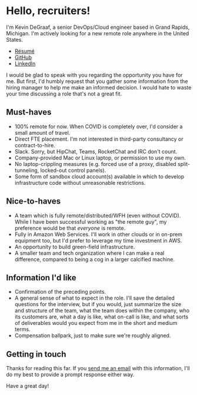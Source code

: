 # Hello, recruiters!

I'm Kevin DeGraaf, a senior DevOps/Cloud engineer based in Grand Rapids, Michigan.  I'm actively looking for a new remote role anywhere in the United States.

* [Résumé](https://kdegraaf.github.io/resume/2021-02-26_Kevin_DeGraaf.pdf)
* [GitHub](https://github.com/kdegraaf)
* [LinkedIn](https://www.linkedin.com/in/kevinjdegraaf)

I would be glad to speak with you regarding the opportunity you have for me.  But first, I'd humbly request that you gather some information from the hiring manager to help me make an informed decision.  I would hate to waste your time discussing a role that's not a great fit.

## Must-haves

* 100% remote for now.  When COVID is completely over, I'd consider a small amount of travel.
* Direct FTE placement.  I'm not interested in third-party consultancy or contract-to-hire.
* Slack.  Sorry, but HipChat, Teams, RocketChat and IRC don't count.
* Company-provided Mac or Linux laptop, or permission to use my own.
* No laptop-crippling measures (e.g. forced use of a proxy, disabled split-tunneling, locked-out control panels).
* Some form of sandbox cloud account(s) available in which to develop infrastructure code without unreasonable restrictions.

## Nice-to-haves

* A team which is fully remote/distributed/WFH (even without COVID).  While I have been successful working as "the remote guy", my preference would be that _everyone_ is remote.
* Fully in Amazon Web Services.  I'll work in other clouds or in on-prem equipment too, but I'd prefer to leverage my time investment in AWS.
* An opportunity to build green-field infrastructure.
* A smaller team and tech organization where I can make a real difference, compared to being a cog in a larger calcified machine.

## Information I'd like

* Confirmation of the preceding points.
* A general sense of what to expect in the role.  I'll save the detailed questions for the interview, but if you would, just summarize the size and structure of the team, what the team does within the company, who its customers are, what a day is like, what on-call is like, and what sorts of deliverables would you expect from me in the short and medium terms.
* Compensation ballpark, just to make sure we're roughly aligned.

## Getting in touch

Thanks for reading this far.  If you [send me an email](mailto:kevin-recruiters@kdegraaf.net) with this information, I'll do my best to provide a prompt response either way.

Have a great day!
